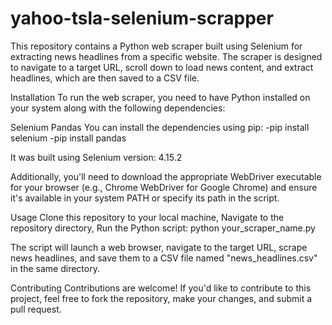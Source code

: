 # yahoo-tsla-selenium-scrapper

This repository contains a Python web scraper built using Selenium for extracting news headlines from a specific website. The scraper is designed to navigate to a target URL, scroll down to load news content, and extract headlines, which are then saved to a CSV file.

Installation
To run the web scraper, you need to have Python installed on your system along with the following dependencies:

Selenium
Pandas
You can install the dependencies using pip:
-pip install selenium
-pip install pandas

It was built using Selenium version: 4.15.2

Additionally, you'll need to download the appropriate WebDriver executable for your browser (e.g., Chrome WebDriver for Google Chrome) and ensure it's available in your system PATH or specify its path in the script.

Usage
Clone this repository to your local machine,
Navigate to the repository directory,
Run the Python script:
python your_scraper_name.py

The script will launch a web browser, navigate to the target URL, scrape news headlines, and save them to a CSV file named "news_headlines.csv" in the same directory.

Contributing
Contributions are welcome! If you'd like to contribute to this project, feel free to fork the repository, make your changes, and submit a pull request.
